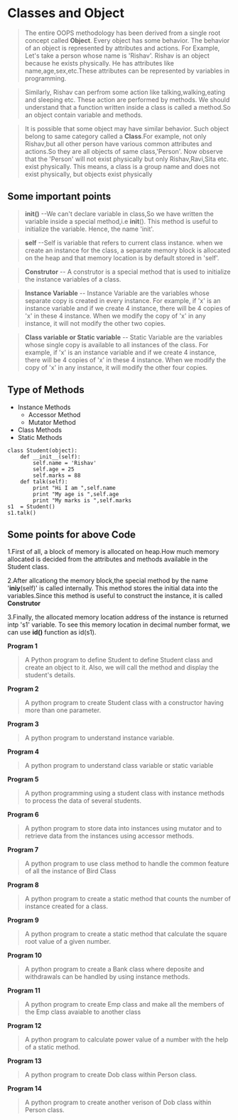 # Classes and Object

>The entire OOPS methodology has been derived from a single root concept called **Object**. Every object has some behavior. The behavior of an object is represented by attributes and actions. For Example, Let's take a person whose name is 'Rishav'. Rishav is an object because he exists physically. He has attributes like name,age,sex,etc.These attributes can be represented by variables in programming. 

>Similarly, Rishav can perfrom some action like talking,walking,eating and sleeping etc. These action are performed by methods. We should understand that a function written inside a class is called a method.So an object contain variable and methods.

>It is possible that some object may have similar behavior. Such object belong to same category called a **Class**.For example, not only Rishav,but all other person have various common attributes and actions.So they are all objects of same class,'Person'. Now observe that the 'Person' will not exist physically but only Rishav,Ravi,Sita etc. exist physically. This means, a class is a group name and does not exist physically, but objects exist physically

## Some important points
>**__init__()** --We can't declare variable in class,So we have written the variable inside a special method,i.e __init__(). This method is useful to initialize the variable. Hence, the name 'init'.

>**self** --Self is variable that refers to current class instance. when we create an instance for the class, a separate memory block is allocated on the heap and that memory location is by default stored in 'self'.

>**Construtor** -- A construtor is a special method that is used to initialize the instance variables of a class.

>**Instance Variable** -- Instance Variable are the variables whose separate copy is created in every instance. For example, if 'x' is an instance variable and if we create 4 instance, there will be 4 copies of 'x' in these 4 instance. When we modify the copy of 'x' in any instance, it will not modify the other two copies.

>**Class variable or Static variable** -- Static Variable are the variables whose single copy is available to all instances of the class. For example, if 'x' is an instance variable and if we create 4 instance, there will be 4 copies of 'x' in these 4 instance. When we modify the copy of 'x' in any instance, it will  modify the other four copies.

## Type of Methods

* Instance Methods
  - Accessor Method
  - Mutator Method
* Class Methods
* Static Methods

```
class Student(object):
	def __init__(self):
		self.name = 'Rishav'
		self.age = 25
		self.marks = 88
	def talk(self):
		print "Hi I am ",self.name
		print "My age is ",self.age
		print "My marks is ",self.marks
s1  = Student()
s1.talk()		
```

## Some points for above Code

1.First of all, a block of memory is allocated on heap.How much memory allocated is decided from the attributes and methods available in the Student class.

2.After allcationg the memory block,the special method by the name '__iniy__(self)' is called internally. This method stores the initial data into the variables.Since this method is useful to construct the instance, it is called **Construtor**

3.Finally, the allocated memory location address of the instance is returned intp 's1' variable. To see this memory location in decimal number format, we can use **id()** function as id(s1). 

**Program 1**
> A Python program to define Student to define Student class and create an object to it. Also, we will call the method and display the student's details.

**Program 2**
>A python program to create Student class with a constructor having more than one parameter.

**Program 3**
>A python program to understand instance variable.

**Program 4**
>A python program to understand class variable or static variable

**Program 5**
>A python programming using a student class with instance methods to process the data of several students.

**Program 6**
>A python program to store data into instances using mutator and to retrieve data from the instances using accessor methods.

**Program 7**
>A python program to use class method to handle the common feature of all the instance of Bird Class

 **Program 8**
>A python program to create a static method that counts the number of instance created for a class.

 **Program 9**
>A python program to create a static method that calculate the square root value of a given number.

**Program 10**
>A python program to create a Bank class where deposite and withdrawals can be handled by using instance methods.

**Program 11**
>A python program to create Emp class and make all the members of the Emp class avaiable to another class

**Program 12**
>A python program to calculate power value of a number with the help of a static method.

**Program 13**
>A python program to create Dob class within Person class.

**Program 14**
>A python program to create another verison of Dob class within Person class.    